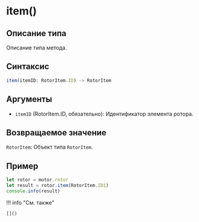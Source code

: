 # item()

## Описание типа
Описание типа метода.

## Синтаксис
```javascript
item(itemID: RotorItem.ID) -> RotorItem
```

## Аргументы
- `itemID` (RotorItem.ID, обязательно): Идентификатор элемента ротора.

## Возвращаемое значение
`RotorItem`: Объект типа `RotorItem`.

## Пример
```javascript linenums="1"
let rotor = motor.rotor
let result = rotor.item(RotorItem.ID1)
console.info(result)
```

!!! info "См. также"

    []()

